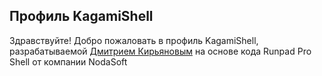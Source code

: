 ## Профиль KagamiShell

Здравствуйте!
Добро пожаловать в профиль KagamiShell, разрабатываемой [Дмитрием Кирьяновым](https://github.com/KagamineP) на основе кода Runpad Pro Shell от компании NodaSoft

<!--

**Here are some ideas to get you started:**

🙋‍♀️ A short introduction - what is your organization all about?
🌈 Contribution guidelines - how can the community get involved?
👩‍💻 Useful resources - where can the community find your docs? Is there anything else the community should know?
🍿 Fun facts - what does your team eat for breakfast?
🧙 Remember, you can do mighty things with the power of [Markdown](https://docs.github.com/github/writing-on-github/getting-started-with-writing-and-formatting-on-github/basic-writing-and-formatting-syntax)
-->
